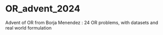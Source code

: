 # OR_advent_2024
Advent of OR from Borja Menendez : 24 OR problems, with datasets and real world formulation
